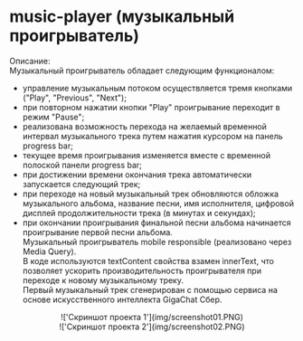 # music-player (музыкальный проигрыватель)
Описание: <br />
Музыкальный проигрыватель обладает следующим функционалом:<br />
  - управление музыкальным потоком осуществляется тремя кнопками ("Play", "Previous", "Next");<br />
  - при повторном нажатии кнопки "Play" проигрывание переходит в режим "Pause";<br />
  - реализована возможность перехода на желаемый временной интервал музыкального трека путем нажатия курсором на панель progress bar;<br />
  - текущее время проигрывания изменяется вместе с временной полоской панели progress bar;<br />
  - при достижении времени окончания трека автоматически запускается следующий трек;<br />
  - при переходе на новый музыкальный трек обновляются обложка музыкального альбома, название песни, имя исполнителя, цифровой дисплей продолжительности трека (в минутах и секундах);<br />
  - при окончании проигрывания финальной песни альбома начинается проигрывание первой песни альбома.<br />
Музыкальный проигрыватель mobile responsible (реализовано через Media Query).<br />
В коде используются textContent свойства взамен innerText, что позволяет ускорить производительность проигрывателя при переходе к новому музыкальному треку.<br />
Первый музыкальный трек сгенерирован с помощью сервиса на основе искусственного интеллекта GigaChat Сбер.<br />
<p align="center">
  !['Скриншот проекта 1'](img/screenshot01.PNG)<br />
  !['Скриншот проекта 2'](img/screenshot02.PNG)
</p>
